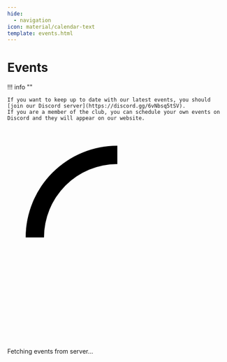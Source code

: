 ```yaml
---
hide:
  - navigation
icon: material/calendar-text
template: events.html
---
```


# Events

!!! info ""

    If you want to keep up to date with our latest events, you should [join our Discord server](https://discord.gg/6vNbsq5tSV).
    If you are a member of the club, you can schedule your own events on Discord and they will appear on our website.

<div id="events-listing" class="grid cards" markdown>
<div class="events-loading">
<svg xmlns="http://www.w3.org/2000/svg" viewBox="0 0 24 24"><path d="M12 4V2A10 10 0 0 0 2 12h2a8 8 0 0 1 8-8"></path></svg>
<span>Fetching events from server...</span>
</div>
</div>